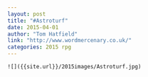 ```yaml
---
layout: post
title: "#Astroturf"
date: 2015-04-01
author: "Tom Hatfield"
link: "http://www.wordmercenary.co.uk/"
categories: 2015 rpg
---
```

```
![]({{site.url}}/2015images/Astroturf.jpg)
```
